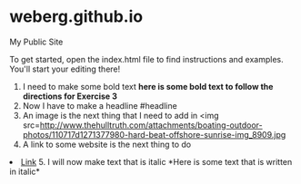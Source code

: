 weberg.github.io
=====================

My Public Site

To get started, open the index.html file to find instructions and examples. You'll start your editing there!

1. I need to make some bold text
**here is some bold text to follow the directions for Exercise 3**
2. Now I have to make a headline
#headline
3. An image is the next thing that I need to add in
<img src=http://www.thehulltruth.com/attachments/boating-outdoor-photos/110717d1271377980-hard-beat-offshore-sunrise-img_8909.jpg</li>
4. A link to some website is the next thing to do
<li><a href=http://www.coastal.edu/>Link</a>
5. I will now make text that is italic
*Here is some text that is written in italic*
